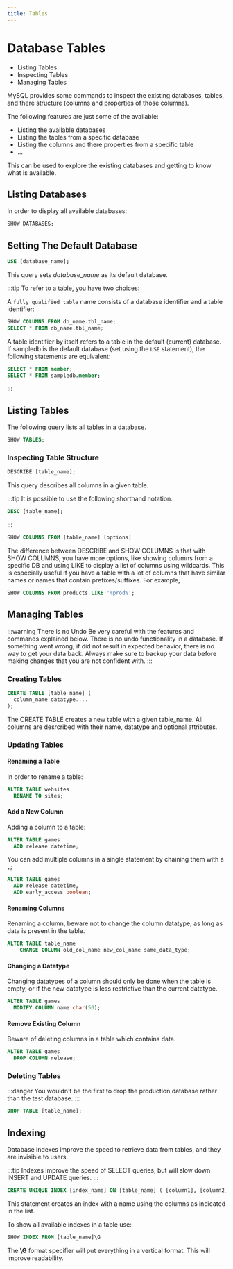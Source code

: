 ```yaml
---
title: Tables
---
```


# Database Tables

<!-- introduction -->

- Listing Tables
- Inspecting Tables
- Managing Tables

MySQL provides some commands to inspect the existing databases, tables, and there structure \(columns and properties of those columns\).

The following features are just some of the available:

* Listing the available databases
* Listing the tables from a specific database
* Listing the columns and there properties from a specific table
* ...

This can be used to explore the existing databases and getting to know what is available.

<!-- use statement -->

## Listing Databases

In order to display all available databases:

```sql
SHOW DATABASES;
```

## Setting The Default Database

```sql
USE [database_name];
```

This query sets *database_name* as its default database. 

:::tip
To refer to a table, you have two choices:

A `fully qualified table` name consists of a database identifier and a table identifier:

```sql
SHOW COLUMNS FROM db_name.tbl_name;
SELECT * FROM db_name.tbl_name;
```

A table identifier by itself refers to a table in the default (current) database. If sampledb is the default database (set using the `USE` statement), the following statements are equivalent:

```sql
SELECT * FROM member;
SELECT * FROM sampledb.member;
```

:::

## Listing Tables

The following query lists all tables in a database.

```sql
SHOW TABLES;
```

### Inspecting Table Structure

```sql
DESCRIBE [table_name];
```

This query describes all columns in a given table.

:::tip
It is possible to use the following shorthand notation.

```sql
DESC [table_name];
```

:::

```sql
SHOW COLUMNS FROM [table_name] [options]
```

The difference between DESCRIBE and SHOW COLUMNS is that with SHOW COLUMNS, you have more options, like showing columns from a specific DB and using LIKE to display a list of columns using wildcards. This is especially useful if you have a table with a lot of columns that have similar names or names that contain prefixes/suffixes. For example,

```sql
SHOW COLUMNS FROM products LIKE '%prod%';
```

## Managing Tables

:::warning There is no Undo
Be very careful with the features and commands explained below. There is no undo functionality in a database. If something went wrong, if did not result in expected behavior, there is no way to get your data back. Always make sure to backup your data before making changes that you are not confident with.
:::

### Creating Tables

```sql
CREATE TABLE [table_name] (
  column_name datatype....
);
```

The CREATE TABLE creates a new table with a given table_name. All columns are desrcribed with their name, datatype and optional attributes.

### Updating Tables

#### Renaming a Table

In order to rename a table:

```sql
ALTER TABLE websites
  RENAME TO sites;
```

#### Add a New Column

Adding a column to a table:

```sql
ALTER TABLE games
  ADD release datetime;
```

You can add multiple columns in a single statement by chaining them with a `,`;

```sql
ALTER TABLE games
  ADD release datetime,
  ADD early_access boolean;
```

#### Renaming Columns

Renaming a column, beware not to change the column datatype, as long as data is present in the table.

```sql
ALTER TABLE table_name
    CHANGE COLUMN old_col_name new_col_name same_data_type;
```

#### Changing a Datatype

Changing datatypes of a column should only be done when the table is empty, or if the new datatype is less restrictive than the current datatype.

```sql
ALTER TABLE games
  MODIFY COLUMN name char(50);
```

#### Remove Existing Column

Beware of deleting columns in a table which contains data.

```sql
ALTER TABLE games
  DROP COLUMN release;
```

### Deleting Tables

:::danger
You wouldn't be the first to drop the production database rather than the test database.
:::

```sql
DROP TABLE [table_name];
```

## Indexing

Database indexes improve the speed to retrieve data from tables, and they are invisible to users.

:::tip
Indexes improve the speed of SELECT queries, but will slow down INSERT and UPDATE queries.
:::

```sql
CREATE UNIQUE INDEX [index_name] ON [table_name] ( [column1], [column2],...);
```

This statement creates an index with a name using the columns as indicated in the list.

To show all available indexes in a table use:

```sql
SHOW INDEX FROM [table_name]\G
```

The **\G** format specifier will put everything in a vertical format. This will improve readability.
